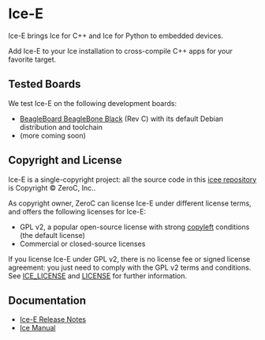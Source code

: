 # Ice-E

Ice-E brings Ice for C++ and Ice for Python to embedded devices.

Add Ice-E to your Ice installation to cross-compile C++ apps for your favorite target.

## Tested Boards

We test Ice-E on the following development boards:
- [BeagleBoard BeagleBone Black](http://beagleboard.org/black) (Rev C) with its default Debian distribution and toolchain
- (more coming soon)

## Copyright and License

Ice-E is a single-copyright project: all the source code in this
[icee repository](https://github.com/zeroc-ice/icee) is Copyright
&copy; ZeroC, Inc..

As copyright owner, ZeroC can license Ice-E under different license
terms, and offers the following licenses for Ice-E:
- GPL v2, a popular open-source license with strong
  [copyleft](http://en.wikipedia.org/wiki/Copyleft) conditions (the default license)
- Commercial or closed-source licenses

If you license Ice-E under GPL v2, there is no license fee or signed license
agreement: you just need to comply with the GPL v2 terms and conditions. See
[ICE_LICENSE](./ICE_LICENSE) and [LICENSE](./LICENSE) for further information.

## Documentation

- [Ice-E Release Notes](https://doc.zeroc.com/display/Rel/Ice-E+3.6.0+Release+Notes)
- [Ice Manual](https://doc.zeroc.com/display/Ice36/Home)
